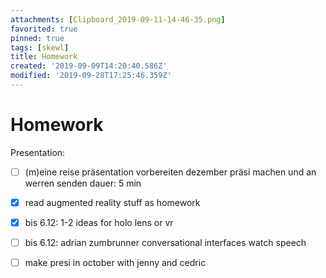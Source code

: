 ```yaml
---
attachments: [Clipboard_2019-09-11-14-46-35.png]
favorited: true
pinned: true
tags: [skewl]
title: Homework
created: '2019-09-09T14:20:40.586Z'
modified: '2019-09-28T17:25:46.359Z'
---
```


# Homework

Presentation:
- [ ] (m)eine reise präsentation vorbereiten
dezember präsi machen und an werren senden dauer: 5 min
- [x] read augmented reality stuff as homework 
- [x] bis 6.12: 1-2 ideas for holo lens or vr
- [ ] bis 6.12: adrian zumbrunner conversational interfaces watch speech
- [ ] make presi in october with jenny and cedric


